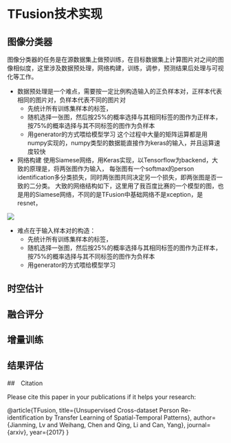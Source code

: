# TFusion技术实现

## 图像分类器
图像分类器的任务是在源数据集上做预训练，在目标数据集上计算图片对之间的图像相似度，这里涉及数据预处理，网络构建，训练，调参，预测结果后处理与可视化等工作。
- 数据预处理是一个难点，需要按一定比例构造输入的正负样本对，正样本代表相同的图片对，负样本代表不同的图片对
  - 先统计所有训练集样本的标签，
  - 随机选择一张图，然后按25%的概率选择与其相同标签的图作为正样本，按75%的概率选择与其不同标签的图作为负样本
  - 用generator的方式喂给模型学习
这个过程中大量的矩阵运算都是用numpy实现的，numpy类型的数据能直接作为keras的输入，并且运算速度较快
- 网络构建
使用Siamese网络，用Keras实现，以Tensorflow为backend，大致的原理是，将两张图作为输入，
每张图有一个softmax的person identification多分类损失，同时两张图共同决定另一个损失，即两张图是否一致的二分类。
大致的网络结构如下，这里用了我百度比赛的一个模型的图，也是用的Siamese网络，不同的是TFusion中基础网络不是xception，是resnet，

![](https://github.com/ahangchen/keras-dogs/blob/master/viz/model_combined.png)

 - 难点在于输入样本对的构造：
    - 先统计所有训练集样本的标签，
    - 随机选择一张图，然后按25%的概率选择与其相同标签的图作为正样本，按75%的概率选择与其不同标签的图作为负样本
    - 用generator的方式喂给模型学习
    
## 时空估计

## 融合评分

## 增量训练

## 结果评估

##　Citation

Please cite this paper in your publications if it helps your research:

@article{TFusion, 
title={Unsupervised Cross-dataset Person Re-identification by Transfer Learning of Spatial-Temporal Patterns}, 
author={Jianming, Lv and Weihang, Chen and Qing, Li and Can, Yang}, 
journal={arxiv}, 
year={2017} 
}
